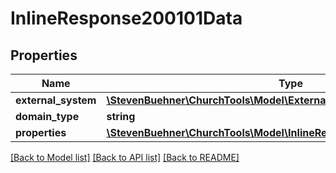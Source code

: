 # InlineResponse200101Data

## Properties
Name | Type | Description | Notes
------------ | ------------- | ------------- | -------------
**external_system** | [**\StevenBuehner\ChurchTools\Model\ExternalSystem4**](ExternalSystem4.md) |  | 
**domain_type** | **string** |  | 
**properties** | [**\StevenBuehner\ChurchTools\Model\InlineResponse200101DataProperties**](InlineResponse200101DataProperties.md) |  | 

[[Back to Model list]](../../README.md#documentation-for-models) [[Back to API list]](../../README.md#documentation-for-api-endpoints) [[Back to README]](../../README.md)

